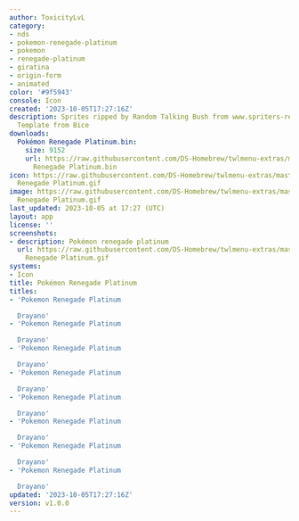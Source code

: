 ```yaml
---
author: ToxicityLvL
category:
- nds
- pokemon-renegade-platinum
- pokemon
- renegade-platinum
- giratina
- origin-form
- animated
color: '#9f5943'
console: Icon
created: '2023-10-05T17:27:16Z'
description: Sprites ripped by Random Talking Bush from www.spriters-resource.com,
  Template from Bice
downloads:
  Pokémon Renegade Platinum.bin:
    size: 9152
    url: https://raw.githubusercontent.com/DS-Homebrew/twlmenu-extras/master/_nds/TWiLightMenu/icons/Pokémon
      Renegade Platinum.bin
icon: https://raw.githubusercontent.com/DS-Homebrew/twlmenu-extras/master/_nds/TWiLightMenu/icons/gif/Pokémon
  Renegade Platinum.gif
image: https://raw.githubusercontent.com/DS-Homebrew/twlmenu-extras/master/_nds/TWiLightMenu/icons/gif/Pokémon
  Renegade Platinum.gif
last_updated: 2023-10-05 at 17:27 (UTC)
layout: app
license: ''
screenshots:
- description: Pokémon renegade platinum
  url: https://raw.githubusercontent.com/DS-Homebrew/twlmenu-extras/master/_nds/TWiLightMenu/icons/gif/Pokémon
    Renegade Platinum.gif
systems:
- Icon
title: Pokémon Renegade Platinum
titles:
- 'Pokemon Renegade Platinum

  Drayano'
- 'Pokemon Renegade Platinum

  Drayano'
- 'Pokemon Renegade Platinum

  Drayano'
- 'Pokemon Renegade Platinum

  Drayano'
- 'Pokemon Renegade Platinum

  Drayano'
- 'Pokemon Renegade Platinum

  Drayano'
- 'Pokemon Renegade Platinum

  Drayano'
- 'Pokemon Renegade Platinum

  Drayano'
updated: '2023-10-05T17:27:16Z'
version: v1.0.0
---
```

